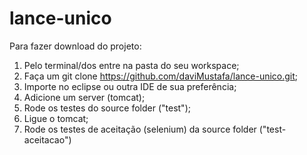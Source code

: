 # lance-unico

Para fazer download do projeto:

1. Pelo terminal/dos entre na pasta do seu workspace;
2. Faça um git clone https://github.com/daviMustafa/lance-unico.git;
3. Importe no eclipse ou outra IDE de sua preferência;
4. Adicione um server (tomcat);
5. Rode os testes do source folder ("test");
6. Ligue o tomcat;
7. Rode os testes de aceitação (selenium) da source folder ("test-aceitacao")


